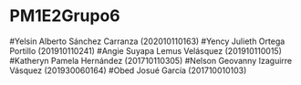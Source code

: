 # PM1E2Grupo6

#Yelsin Alberto Sánchez Carranza (202010110163) 
#Yency Julieth Ortega Portillo (201910110241)
#Angie Suyapa Lemus Velásquez (201910110015) 
#Katheryn Pamela Hernández (201710110305)
#Nelson Geovanny Izaguirre Vásquez (201930060164)
#Obed Josué García (201710010103)

